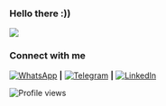 ### Hello there :))
![](https://images.app.goo.gl/2XEu2aFp5RAaZE4w5)  

### Connect with me
[![WhatsApp](https://img.shields.io/badge/WhatsApp-25D366?style=for-the-badge&logo=whatsapp&logoColor=white)](https://wa.me/213672650550) **|** [![Telegram](https://img.shields.io/badge/Telegram-2CA5E0?style=for-the-badge&logo=telegram&logoColor=white)](https://t.me/thabeeet) **|** [![LinkedIn](https://img.shields.io/badge/LinkedIn-0077B5?style=for-the-badge&logo=linkedin&logoColor=white)](https://www.linkedin.com/in/thabet-charef-khodja-97ab03347)

![Profile views](https://komarev.com/ghpvc/?username=thabet1thabet1&color=blue&style=flat-square)
